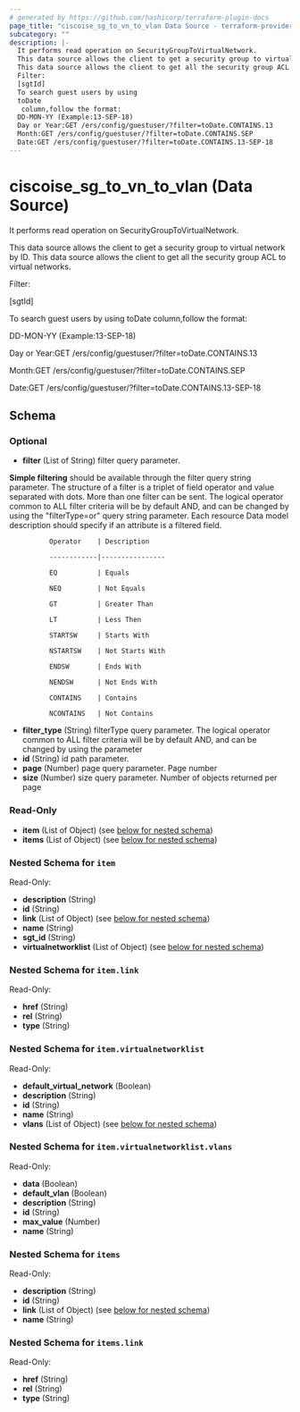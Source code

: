 ```yaml
---
# generated by https://github.com/hashicorp/terraform-plugin-docs
page_title: "ciscoise_sg_to_vn_to_vlan Data Source - terraform-provider-ciscoise"
subcategory: ""
description: |-
  It performs read operation on SecurityGroupToVirtualNetwork.
  This data source allows the client to get a security group to virtual network by ID.
  This data source allows the client to get all the security group ACL to virtual networks.
  Filter:
  [sgtId]
  To search guest users by using
  toDate
   column,follow the format:
  DD-MON-YY (Example:13-SEP-18)
  Day or Year:GET /ers/config/guestuser/?filter=toDate.CONTAINS.13
  Month:GET /ers/config/guestuser/?filter=toDate.CONTAINS.SEP
  Date:GET /ers/config/guestuser/?filter=toDate.CONTAINS.13-SEP-18
---
```


# ciscoise_sg_to_vn_to_vlan (Data Source)

It performs read operation on SecurityGroupToVirtualNetwork.

This data source allows the client to get a security group to virtual network by ID.
This data source allows the client to get all the security group ACL to virtual networks.

Filter:

[sgtId]

To search guest users by using
toDate
 column,follow the format:

DD-MON-YY (Example:13-SEP-18)


Day or Year:GET /ers/config/guestuser/?filter=toDate.CONTAINS.13

Month:GET /ers/config/guestuser/?filter=toDate.CONTAINS.SEP

Date:GET /ers/config/guestuser/?filter=toDate.CONTAINS.13-SEP-18



<!-- schema generated by tfplugindocs -->
## Schema

### Optional

- **filter** (List of String) filter query parameter. 

**Simple filtering** should be available through the filter query string parameter. The structure of a filter is
a triplet of field operator and value separated with dots. More than one filter can be sent. The logical operator
common to ALL filter criteria will be by default AND, and can be changed by using the "filterType=or" query
string parameter. Each resource Data model description should specify if an attribute is a filtered field.



              Operator    | Description 

              ------------|----------------

              EQ          | Equals 

              NEQ         | Not Equals 

              GT          | Greater Than 

              LT          | Less Then 

              STARTSW     | Starts With 

              NSTARTSW    | Not Starts With 

              ENDSW       | Ends With 

              NENDSW      | Not Ends With 

              CONTAINS	  | Contains 

              NCONTAINS	  | Not Contains
- **filter_type** (String) filterType query parameter. The logical operator common to ALL filter criteria will be by default AND, and can be changed by using the parameter
- **id** (String) id path parameter.
- **page** (Number) page query parameter. Page number
- **size** (Number) size query parameter. Number of objects returned per page

### Read-Only

- **item** (List of Object) (see [below for nested schema](#nestedatt--item))
- **items** (List of Object) (see [below for nested schema](#nestedatt--items))

<a id="nestedatt--item"></a>
### Nested Schema for `item`

Read-Only:

- **description** (String)
- **id** (String)
- **link** (List of Object) (see [below for nested schema](#nestedobjatt--item--link))
- **name** (String)
- **sgt_id** (String)
- **virtualnetworklist** (List of Object) (see [below for nested schema](#nestedobjatt--item--virtualnetworklist))

<a id="nestedobjatt--item--link"></a>
### Nested Schema for `item.link`

Read-Only:

- **href** (String)
- **rel** (String)
- **type** (String)


<a id="nestedobjatt--item--virtualnetworklist"></a>
### Nested Schema for `item.virtualnetworklist`

Read-Only:

- **default_virtual_network** (Boolean)
- **description** (String)
- **id** (String)
- **name** (String)
- **vlans** (List of Object) (see [below for nested schema](#nestedobjatt--item--virtualnetworklist--vlans))

<a id="nestedobjatt--item--virtualnetworklist--vlans"></a>
### Nested Schema for `item.virtualnetworklist.vlans`

Read-Only:

- **data** (Boolean)
- **default_vlan** (Boolean)
- **description** (String)
- **id** (String)
- **max_value** (Number)
- **name** (String)




<a id="nestedatt--items"></a>
### Nested Schema for `items`

Read-Only:

- **description** (String)
- **id** (String)
- **link** (List of Object) (see [below for nested schema](#nestedobjatt--items--link))
- **name** (String)

<a id="nestedobjatt--items--link"></a>
### Nested Schema for `items.link`

Read-Only:

- **href** (String)
- **rel** (String)
- **type** (String)


